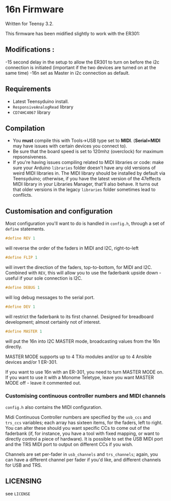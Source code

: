 # 16n Firmware

Written for Teensy 3.2.

This firmware has been midified slightly to work with the ER301:

<h2>Modifications :</h2>
-15 second delay in the setup to allow the ER301 to turn on before the i2c connection is initiated (important if the two devices are turned on at the same time)
-16n set as Master in i2c connection as default.

## Requirements

- Latest Teensyduino install.
- `ResponsiveAnalogRead` library
- `CD74HC4067` library

## Compilation

- You **must** compile this with Tools->USB type set to **MIDI**. (**Serial+MIDI** may have issues with certain devices you connect to).
- Be sure that the board speed is set to 120mhz (overclock) for maximum repsonsiveness.
- If you're having issues compiling related to MIDI libraries or code: make sure your Arduino `libraries` folder doesn't have any old versions of weird MIDI libraries in. The MIDI library should be installed by default via Teensyduino; otherwise, if you have the latest version of the 47effects MIDI library in your Libraries Manager, that'll also behave. It turns out that older versions in the legacy `libraries` folder sometimes lead to conflicts.

## Customisation and configuration

Most configuration you'll want to do is handled in `config.h`, through a set of `define` statements.

```C
#define REV 1
```

will reverse the order of the faders in MIDI and I2C, right-to-left

```C
#define FLIP 1
```

will invert the direction of the faders, top-to-bottom, for MIDI and I2C. Combined with `REV`, this will allow you to use the faderbank upside down - useful if your sole connection is I2C.

```C
#define DEBUG 1
```

will log debug messages to the serial port.

```C
#define DEV 1
```

will restrict the faderbank to its first channel. Designed for breadboard development; almost certainly not of interest.

```C
#define MASTER 1
```

will put the 16n into I2C MASTER mode, broadcasting values from the 16n directly.

MASTER MODE supports up to 4 TXo modules and/or up to 4 Ansible devices and/or 1 ER-301.

If you want to use 16n with an ER-301, you need to turn MASTER MODE on. If you want to use it with a Monome Teletype, leave you want MASTER MODE off - leave it commented out.

### Customising continuous controller numbers and MIDI channels

`config.h` also contains the MIDI configuration.

Midi Continuous Controller numbers are specified by the `usb_ccs` and `trs_ccs` variables; each array has sixteen items, for the faders, left to right. You can alter these should you want specific CCs to come out of the faderbank (if, for instance, you have a tool with fixed mapping, or want to directly control a piece of hardware). It is possible to set the USB MIDI port and the TRS MIDI port to output on different CCs if you wish.

Channels are set per-fader in `usb_channels` and `trs_channels`; again, you can have a different channel per fader if you'd like, and different channels for USB and TRS.

## LICENSING

see `LICENSE`

